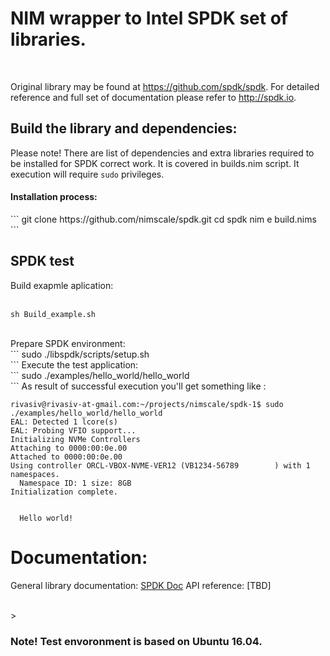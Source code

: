 
# NIM wrapper to Intel SPDK set of libraries.
</br>

 Original library may be found at https://github.com/spdk/spdk.
 For detailed reference and full set of documentation please refer to http://spdk.io.


## Build the library and dependencies:

  Please note! There are list of dependencies and extra libraries required to be installed for SPDK correct work. It is covered in builds.nim script. It execution will require ```sudo``` privileges. 

<h4> Installation process: </h4> 
```
git clone https://github.com/nimscale/spdk.git
cd spdk
nim e build.nims
```
</br>

## SPDK test
  Build exapmle aplication:</br>
</br>
```
sh Build_example.sh
```
</br>
  Prepare SPDK environment:</br>
```
sudo ./libspdk/scripts/setup.sh</br>
```
  Execute the test application:</br>
```
sudo ./examples/hello_world/hello_world</br>
```
  As result of successful execution you'll get something like :

```
rivasiv@rivasiv-at-gmail.com:~/projects/nimscale/spdk-1$ sudo ./examples/hello_world/hello_world  
EAL: Detected 1 lcore(s)
EAL: Probing VFIO support...
Initializing NVMe Controllers
Attaching to 0000:00:0e.00
Attached to 0000:00:0e.00
Using controller ORCL-VBOX-NVME-VER12 (VB1234-56789        ) with 1 namespaces.
  Namespace ID: 1 size: 8GB
Initialization complete.


  Hello world!

```
# Documentation:

 General library documentation: [SPDK Doc](http://www.spdk.io/doc/)
 API reference: [TBD]
 
 
 </br>
> <h3>Note! Test envoronment is based on Ubuntu 16.04.</h3></br>
